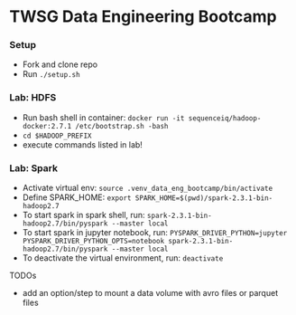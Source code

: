 # TWSG Data Engineering Bootcamp

### Setup
- Fork and clone repo
- Run `./setup.sh`

### Lab: HDFS
- Run bash shell in container: `docker run -it sequenceiq/hadoop-docker:2.7.1 /etc/bootstrap.sh -bash`
- `cd $HADOOP_PREFIX`
- execute commands listed in lab!

### Lab: Spark
- Activate virtual env: `source .venv_data_eng_bootcamp/bin/activate`
- Define SPARK_HOME: `export SPARK_HOME=$(pwd)/spark-2.3.1-bin-hadoop2.7`
- To start spark in spark shell, run: `spark-2.3.1-bin-hadoop2.7/bin/pyspark --master local`
- To start spark in jupyter notebook, run: `PYSPARK_DRIVER_PYTHON=jupyter PYSPARK_DRIVER_PYTHON_OPTS=notebook spark-2.3.1-bin-hadoop2.7/bin/pyspark --master local`
- To deactivate the virtual environment, run: `deactivate`

TODOs
- add an option/step to mount a data volume with avro files or parquet files
